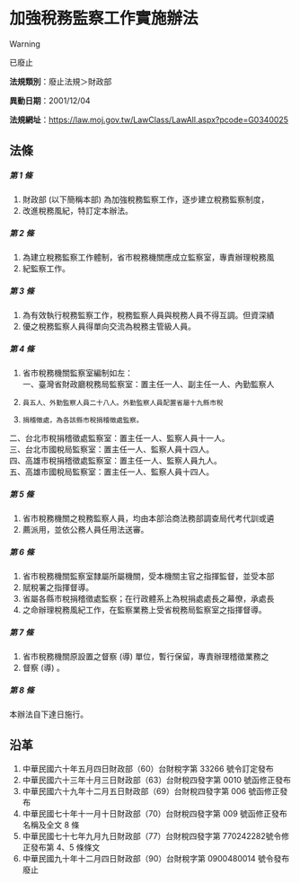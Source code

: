 # 加強稅務監察工作實施辦法


> [!WARNING]
> 已廢止


**法規類別**：廢止法規＞財政部

**異動日期**：2001/12/04  

**法規網址**：https://law.moj.gov.tw/LawClass/LawAll.aspx?pcode=G0340025



## 法條
##### 第 1 條
1. 財政部 (以下簡稱本部) 為加強稅務監察工作，逐步建立稅務監察制度，
1. 改進稅務風紀，特訂定本辦法。

##### 第 2 條
1. 為建立稅務監察工作體制，省市稅務機關應成立監察室，專責辦理稅務風
1. 紀監察工作。

##### 第 3 條
1. 為有效執行稅務監察工作，稅務監察人員與稅務人員不得互調。但資深績
1. 優之稅務監察人員得單向交流為稅務主管級人員。

##### 第 4 條
1. 省市稅務機關監察室編制如左：  
一、臺灣省財政廳稅務局監察室：置主任一人、副主任一人、內勤監察人
1.     員五人、外勤監察人員二十八人。外勤監察人員配置省屬十九縣市稅
1.     捐稽徵處，為各該縣市稅捐稽徵處監察。  
二、台北市稅捐稽徵處監察室：置主任一人、監察人員十一人。  
三、台北市國稅局監察室：置主任一人、監察人員十四人。  
四、高雄市稅捐稽徵處監察室：置主任一人、監察人員九人。  
五、高雄市國稅局監察室：置主任一人、監察人員十四人。

##### 第 5 條
1. 省市稅務機關之稅務監察人員，均由本部洽商法務部調查局代考代訓或遴
1. 薦派用，並依公務人員任用法送審。

##### 第 6 條
1. 省市稅務機關監察室隸屬所屬機關，受本機關主官之指揮監督，並受本部
1. 賦稅署之指揮督導。
1. 省屬各縣市稅捐稽徵處監察；在行政體系上為稅捐處處長之幕僚，承處長
1. 之命辦理稅務風紀工作，在監察業務上受省稅務局監察室之指揮督導。

##### 第 7 條
1. 省市稅務機關原設置之督察 (導) 單位，暫行保留，專責辦理稽徵業務之
1. 督察 (導) 。

##### 第 8 條
本辦法自下達日施行。

## 沿革
1. 中華民國六十年五月四日財政部（60）台財稅字第 33266  號令訂定發布
1. 中華民國六十三年十月三日財政部（63）台財稅四發字第 0010 號函修正發布
1. 中華民國六十九年十二月五日財政部（69）台財稅四發字第 006  號函修正發布
1. 中華民國七十年十一月十日財政部（70）台財稅四發字第 009  號函修正發布名稱及全文 8  條
1. 中華民國七十七年九月九日財政部（77）台財稅四發字第 770242282號令修正發布第 4、5 條條文
1. 中華民國九十年十二月四日財政部（90）台財稅字第 0900480014 號令發布廢止
